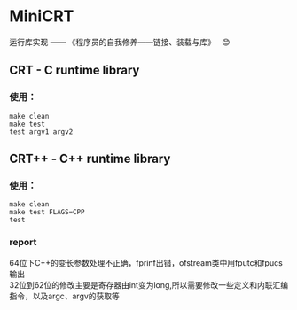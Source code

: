 # MiniCRT  

运行库实现 —— 《程序员的自我修养——链接、装载与库》 
&nbsp; :blush: 
    
  
## CRT - C runtime library    
### 使用：  
```shell
make clean
make test
test argv1 argv2
```  

  
  
## CRT++ - C++ runtime library  
### 使用：  
```shell
make clean
make test FLAGS=CPP
test
```


### report  
64位下C++的变长参数处理不正确，fprinf出错，ofstream类中用fputc和fpucs输出  
32位到62位的修改主要是寄存器由int变为long,所以需要修改一些定义和内联汇编指令，以及argc、argv的获取等  
  

